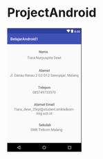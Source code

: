 # ProjectAndroid

![alt text](https://github.com/thyratiara/ProjectAndroid/blob/master/Capture.PNG)
